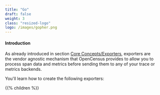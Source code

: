 ```yaml
---
title: "Go"
draft: false
weight: 3
class: "resized-logo"
logo: /images/gopher.png
---
```


#### Introduction
As already introduced in section [Core Concepts/Exporters](/core-concepts/exporters/), exporters
are the vendor agnostic mechanism that OpenCensus provides to allow you to process span data and metrics
before sending them to any of your trace or metrics backends.

You'll learn how to create the following exporters:

{{% children %}}
